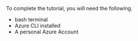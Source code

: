 To complete the tutorial, you will need the following.

- bash terminal
- Azure CLI installed
- A personal Azure Account